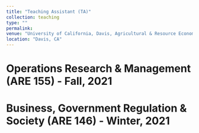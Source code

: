 ```yaml
---
title: "Teaching Assistant (TA)"
collection: teaching
type: ""
permalink: 
venue: "University of California, Davis, Agricultural & Resource Economics"
location: "Davis, CA"
---
```


Operations Research & Management (ARE 155) - Fall, 2021
======

Business, Government Regulation & Society (ARE 146) - Winter, 2021
======
